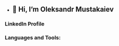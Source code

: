 - <h2>👋 Hi, I’m Oleksandr Mustakaiev</h2>

<h3>LinkedIn Profile</h3>

<h3>Languages and Tools:</h3>

<!---
OleksandrMustakaiev/OleksandrMustakaiev is a ✨ special ✨ repository because its `README.md` (this file) appears on your GitHub profile.
You can click the Preview link to take a look at your changes.
--->
